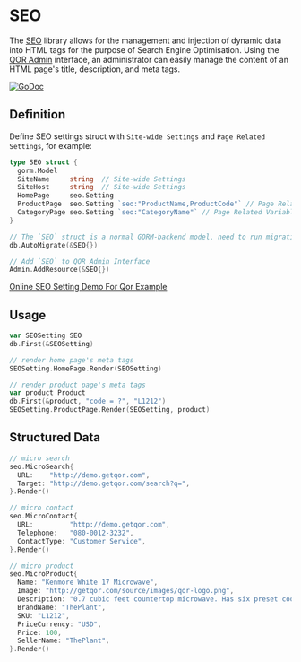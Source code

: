 # SEO

The [SEO](https://github.com/qor/seo) library allows for the management and injection of dynamic data into HTML tags for the purpose of Search Engine Optimisation. Using the [QOR Admin](../chapter2/setup.md) interface, an administrator can easily manage the content of an HTML page's title, description, and meta tags.

[![GoDoc](https://godoc.org/github.com/qor/seo?status.svg)](https://godoc.org/github.com/qor/seo)

## Definition

Define SEO settings struct with `Site-wide Settings` and `Page Related Settings`, for example:

```go
type SEO struct {
  gorm.Model
  SiteName     string  // Site-wide Settings
  SiteHost     string  // Site-wide Settings
  HomePage     seo.Setting
  ProductPage  seo.Setting `seo:"ProductName,ProductCode"` // Page Related Variables [ProductName, ProductCode]
  CategoryPage seo.Setting `seo:"CategoryName"` // Page Related Variables [CategoryName]
}

// The `SEO` struct is a normal GORM-backend model, need to run migration before using it
db.AutoMigrate(&SEO{})

// Add `SEO` to QOR Admin Interface
Admin.AddResource(&SEO{})
```

[Online SEO Setting Demo For Qor Example](http://demo.getqor.com/admin/seo_setting)

## Usage

```go
var SEOSetting SEO
db.First(&SEOSetting)

// render home page's meta tags
SEOSetting.HomePage.Render(SEOSetting)

// render product page's meta tags
var product Product
db.First(&product, "code = ?", "L1212")
SEOSetting.ProductPage.Render(SEOSetting, product)
```

## Structured Data

```go
// micro search
seo.MicroSearch{
  URL:    "http://demo.getqor.com",
  Target: "http://demo.getqor.com/search?q=",
}.Render()

// micro contact
seo.MicroContact{
  URL:         "http://demo.getqor.com",
  Telephone:   "080-0012-3232",
  ContactType: "Customer Service",
}.Render()

// micro product
seo.MicroProduct{
  Name: "Kenmore White 17 Microwave",
  Image: "http://getqor.com/source/images/qor-logo.png",
  Description: "0.7 cubic feet countertop microwave. Has six preset cooking categories and convenience features like Add-A-Minute and Child Lock."
  BrandName: "ThePlant",
  SKU: "L1212",
  PriceCurrency: "USD",
  Price: 100,
  SellerName: "ThePlant",
}.Render()
```
